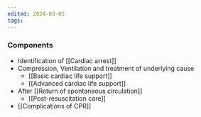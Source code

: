 ```yaml
---
edited: 2024-03-02
tags:
---
```

### Components
- Identification of [[Cardiac arrest]] 
- Compression, Ventilation and treatment of underlying cause
	- [[Basic cardiac life support]]
	- [[Advanced cardiac life support]] 
- After [[Return of spontaneous circulation]]  
	- [[Post-resuscitation care]] 
- [[Complications of CPR]] 
